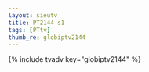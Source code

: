 ```yaml
--- 
layout: sieutv
title: PT2144 s1
tags: [PTtv]
thumb_re: globiptv2144
---
```

{% include tvadv key="globiptv2144" %} 
